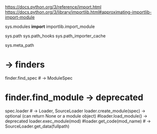 https://docs.python.org/3/reference/import.html
https://docs.python.org/3/library/importlib.html#approximating-importlib-import-module

sys.modules
__import__
importlib.import_module

sys.path
sys.path_hooks
sys.path_importer_cache

sys.meta_path
# -> finders
finder.find_spec # -> ModuleSpec
# finder.find_module -> deprecated
spec.loader # -> Loader, SourceLoader
loader.create_module(spec) -> optional (can return None or a module object)
#loader.load_module() -> deprecated
loader.exec_module(mod)
#loader.get_code(mod_name) # -> SourceLoader.get_data(fullpath)
